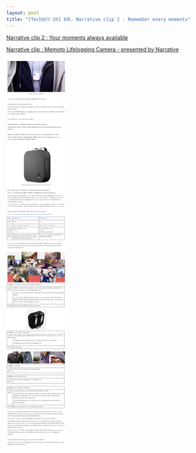 ```yaml
---
layout: post
title: "[Tech보다 UX] 6회. Narrative clip 2 - Remember every moments"
---
```


[Narrative clip 2 : Your moments always available](http://getnarrative.com/)

[Narrative clip : Memoto Lifelogging Camera - presented by Narrative](https://www.kickstarter.com/projects/martinkallstrom/memoto-lifelogging-camera/description)


<img class="alignnone size-full wp-image-58" src="https://raw.githubusercontent.com/midaeng/articles/gh-pages/images/blog/techux_narrativeclip2.png"/>  

